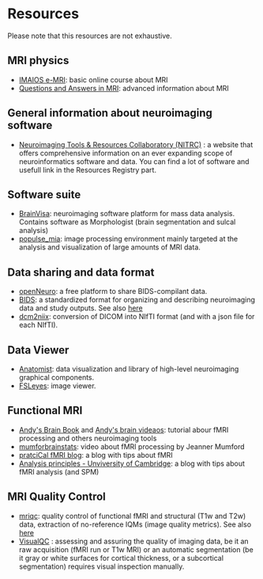 
# Resources

Please note that this resources are not exhaustive.

## MRI physics
- [IMAIOS e-MRI](https://www.imaios.com/fr/e-mri): basic online course about MRI
- [Questions and Answers in MRI](https://www.mriquestions.com/index.html): advanced information about MRI

## General information about neuroimaging software
- [Neuroimaging Tools & Resources Collaboratory (NITRC)](https://www.nitrc.org/) : a website that offers comprehensive information on an ever expanding scope of neuroinformatics software and data. You can find a lot of software and usefull link in the Resources Registry part. 

## Software suite
- [BrainVisa](https://brainvisa.info/web/): neuroimaging software platform for mass data analysis. Contains software as Morphologist (brain segmentation and sulcal analysis)
- [populse_mia](https://populse.github.io/populse_mia/html/index.html): image processing environment mainly targeted at the analysis and visualization of large amounts of MRI data.

## Data sharing and data format
- [openNeuro](https://openneuro.org/): a free platform to share BIDS-compilant data. 
- [BIDS](https://bids.neuroimaging.io/): a standardized format for organizing and describing neuroimaging data and study outputs. See also [here](BIDS.md)
- [dcm2niix](https://github.com/rordenlab/dcm2niix): conversion of DICOM into NIfTI format (and with a json file for each NIfTI).

## Data Viewer
- [Anatomist](https://brainvisa.info/web/anatomist.html): data visualization and library of high-level neuroimaging graphical components.
- [FSLeyes](https://fsl.fmrib.ox.ac.uk/fsl/fslwiki/FSLeyes): image viewer.

## Functional MRI
- [Andy's Brain Book](https://andysbrainbook.readthedocs.io/en/latest/) and [Andy's brain videaos](https://www.andysbrainblog.com/videos): tutorial abour fMRI processing and others neuroimaging tools 
- [mumforbrainstats](https://www.youtube.com/@mumfordbrainstats): video about fMRI processing by Jeanner Mumford
- [pratciCal fMRI blog](https://practicalfmri.blogspot.com/): a blog with tips about fMRI
- [Analysis principles - Unviversity of Cambridge](https://imaging.mrc-cbu.cam.ac.uk/imaging/AnalysisPrinciples): a blog with tips about fMRI analysis (and SPM)

## MRI Quality Control 
- [mriqc](https://mriqc.readthedocs.io/): quality control of functional fMRI and structural (T1w and T2w) data, extraction of no-reference IQMs (image quality metrics). See also [here](mriqc.md)
- [VisualQC](https://raamana.github.io/visualqc/readme.html#visualqc) : assessing and assuring the quality of imaging data, be it an raw acquisition (fMRI run or T1w MRI) or an automatic segmentation (be it gray or white surfaces for cortical thickness, or a subcortical segmentation) requires visual inspection manually. 


